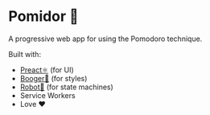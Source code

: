 # Pomidor 🍅

A progressive web app for using the Pomodoro technique.

Built with:

- [Preact⚛️](https://github.com/preactjs/preact) (for UI)
- [Booger🥜](https://github.com/cristianbote/goober) (for styles)
- [Robot🤖](https://github.com/matthewp/robot) (for state machines)
- Service Workers
- Love ❤️
